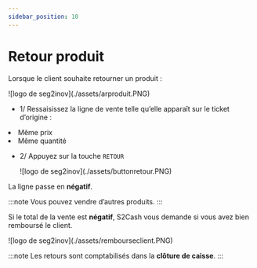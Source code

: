 ```yaml
---
sidebar_position: 10
---
```


# Retour produit

Lorsque le client souhaite retourner un produit :  

<div className="contenaireImg">
    ![logo de seg2inov](./assets/arproduit.PNG)
    </div>


- 1/  Ressaisissez la ligne de vente telle qu’elle apparaît sur le ticket d’origine :

<li>Même prix</li>
<li>Même quantité</li>

- 2/  Appuyez sur la touche ```RETOUR```


    <div className="contenaireImg">
    ![logo de seg2inov](./assets/buttonretour.PNG)
    </div>

La ligne passe en **négatif**.

:::note
Vous pouvez vendre d’autres produits. 
:::

Si le total de la vente est **négatif**, S2Cash vous demande si vous avez bien remboursé le client. 

<div className="contenaireImg">
    ![logo de seg2inov](./assets/rembourseclient.PNG)
    </div>

:::note
Les retours sont comptabilisés dans la **clôture de caisse**.
:::
